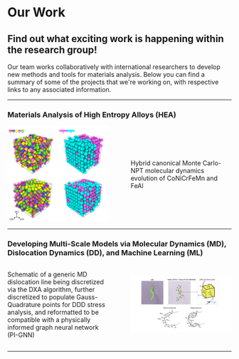 # Our Work

## Find out what exciting work is happening within the research group!

Our team works collaboratively with international researchers to develop new methods and tools for materials analysis. Below you can find a summary of some of the projects that we're working on, with respective links to any associated information.

---
### Materials Analysis of High Entropy Alloys (HEA)
<div style="display:flex; align-items: center;">
     <div style="flex:1;padding-right:10%;">
          <img src="mc.png"/>
     </div>
     <div style="flex:1">
          <p style="margin-bottom">Hybrid canonical Monte Carlo-NPT molecular dynamics evolution of CoNiCrFeMn and FeAl</p>
     </div>
</div>

---
### Developing Multi-Scale Models via Molecular Dynamics (MD), Dislocation Dynamics (DD), and Machine Learning (ML)
<div style="display:flex; align-items: center;">
     <div style="flex:1">
          <p style="margin-bottom">Schematic of a generic MD dislocation line being discretized via the DXA algorithm, further discretized to populate Gauss-Quadrature points for DDD stress analysis, and reformatted to be compatible with a physically informed graph neural network (PI-GNN)</p>
     </div> 
     <div style="flex:1;padding-left:10%;">
          <img src="5.30Drafting_v2-1.png"/>
     </div>
</div>

---

